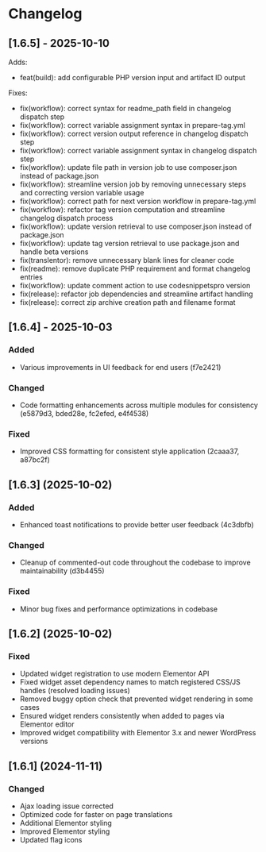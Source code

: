 # Changelog

## [1.6.5] - 2025-10-10
Adds:
- feat(build): add configurable PHP version input and artifact ID output

Fixes:
- fix(workflow): correct syntax for readme_path field in changelog dispatch step
- fix(workflow): correct variable assignment syntax in prepare-tag.yml
- fix(workflow): correct version output reference in changelog dispatch step
- fix(workflow): correct variable assignment syntax in changelog dispatch step
- fix(workflow): update file path in version job to use composer.json instead of package.json
- fix(workflow): streamline version job by removing unnecessary steps and correcting version variable usage
- fix(workflow): correct path for next version workflow in prepare-tag.yml
- fix(workflow): refactor tag version computation and streamline changelog dispatch process
- fix(workflow): update version retrieval to use composer.json instead of package.json
- fix(workflow): update tag version retrieval to use package.json and handle beta versions
- fix(translentor): remove unnecessary blank lines for cleaner code
- fix(readme): remove duplicate PHP requirement and format changelog entries
- fix(workflow): update comment action to use codesnippetspro version
- fix(release): refactor job dependencies and streamline artifact handling
- fix(release): correct zip archive creation path and filename format


## [1.6.4] - 2025-10-03

### Added
* Various improvements in UI feedback for end users (f7e2421)

### Changed
* Code formatting enhancements across multiple modules for consistency (e5879d3, bded28e, fc2efed, e4f4538)

### Fixed
* Improved CSS formatting for consistent style application (2caaa37, a87bc2f)

## [1.6.3] (2025-10-02)

### Added
* Enhanced toast notifications to provide better user feedback (4c3dbfb)

### Changed
* Cleanup of commented-out code throughout the codebase to improve maintainability (d3b4455)

### Fixed
* Minor bug fixes and performance optimizations in codebase

## [1.6.2] (2025-10-02)

### Fixed
* Updated widget registration to use modern Elementor API
* Fixed widget asset dependency names to match registered CSS/JS handles (resolved loading issues)
* Removed buggy option check that prevented widget rendering in some cases
* Ensured widget renders consistently when added to pages via Elementor editor
* Improved widget compatibility with Elementor 3.x and newer WordPress versions

## [1.6.1] (2024-11-11)

### Changed
* Ajax loading issue corrected
* Optimized code for faster on page translations
* Additional Elementor styling
* Improved Elementor styling
* Updated flag icons
